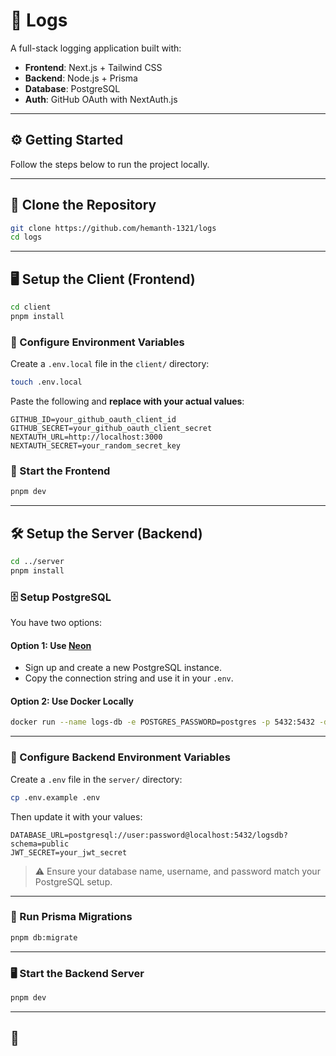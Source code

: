 # 📝 Logs

A full-stack logging application built with:

- **Frontend**: Next.js + Tailwind CSS
- **Backend**: Node.js + Prisma
- **Database**: PostgreSQL
- **Auth**: GitHub OAuth with NextAuth.js

---

## ⚙️ Getting Started

Follow the steps below to run the project locally.

---

## 🔁 Clone the Repository

```bash
git clone https://github.com/hemanth-1321/logs
cd logs
```

---

## 🖥️ Setup the Client (Frontend)

```bash
cd client
pnpm install
```

### 🔐 Configure Environment Variables

Create a `.env.local` file in the `client/` directory:

```bash
touch .env.local
```

Paste the following and **replace with your actual values**:

```env
GITHUB_ID=your_github_oauth_client_id
GITHUB_SECRET=your_github_oauth_client_secret
NEXTAUTH_URL=http://localhost:3000
NEXTAUTH_SECRET=your_random_secret_key
```

### 🚀 Start the Frontend

```bash
pnpm dev
```

---

## 🛠️ Setup the Server (Backend)

```bash
cd ../server
pnpm install
```

### 🗄️ Setup PostgreSQL

You have two options:

#### Option 1: Use [Neon](https://neon.tech)

- Sign up and create a new PostgreSQL instance.
- Copy the connection string and use it in your `.env`.

#### Option 2: Use Docker Locally

```bash
docker run --name logs-db -e POSTGRES_PASSWORD=postgres -p 5432:5432 -d postgres
```

---

### 🔐 Configure Backend Environment Variables

Create a `.env` file in the `server/` directory:

```bash
cp .env.example .env
```

Then update it with your values:

```env
DATABASE_URL=postgresql://user:password@localhost:5432/logsdb?schema=public
JWT_SECRET=your_jwt_secret
```

> ⚠️ Ensure your database name, username, and password match your PostgreSQL setup.

---

### 🧱 Run Prisma Migrations

```bash
pnpm db:migrate
```

---

### 🖥️ Start the Backend Server

```bash
pnpm dev
```

---

## 🧰
